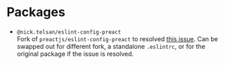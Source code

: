 # Packages

- `@nick.telsan/eslint-config-preact`  
  Fork of `preactjs/eslint-config-preact` to resolved [this issue](https://github.com/preactjs/eslint-config-preact/issues/20). Can be swapped out for different fork, a standalone `.eslintrc`, or for the original package if the issue is resolved.
